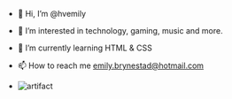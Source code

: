 - 👋 Hi, I’m @hvemily
- 👀 I’m interested in technology, gaming, music and more.
- 🌱 I’m currently learning HTML & CSS
- 📫 How to reach me emily.brynestad@hotmail.com

- ![artifact](https://github.com/hvemily/hvemily/assets/126881207/d9cb476c-60a5-42e1-8796-7cff847e4b6c)


<!---
hvemily/hvemily is a ✨ special ✨ repository because its `README.md` (this file) appears on your GitHub profile.
You can click the Preview link to take a look at your changes.
--->
